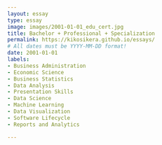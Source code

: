 ```yaml
---
layout: essay
type: essay
image: images/2001-01-01_edu_cert.jpg
title: Bachelor + Professional + Specialization
permalink: https://kikosikera.github.io/essays/
# All dates must be YYYY-MM-DD format!
date: 2001-01-01
labels:
- Business Administration
- Economic Science
- Business Statistics
- Data Analysis
- Presentation Skills
- Data Science
- Machine Learning
- Data Visualization
- Software Lifecycle
- Reports and Analytics

---
```

